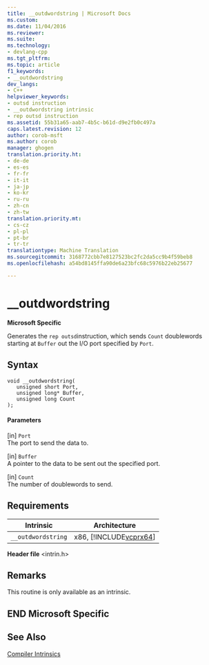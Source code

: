 ```yaml
---
title: __outdwordstring | Microsoft Docs
ms.custom: 
ms.date: 11/04/2016
ms.reviewer: 
ms.suite: 
ms.technology:
- devlang-cpp
ms.tgt_pltfrm: 
ms.topic: article
f1_keywords:
- __outdwordstring
dev_langs:
- C++
helpviewer_keywords:
- outsd instruction
- __outdwordstring intrinsic
- rep outsd instruction
ms.assetid: 55b31a65-aab7-4b5c-b61d-d9e2fb0c497a
caps.latest.revision: 12
author: corob-msft
ms.author: corob
manager: ghogen
translation.priority.ht:
- de-de
- es-es
- fr-fr
- it-it
- ja-jp
- ko-kr
- ru-ru
- zh-cn
- zh-tw
translation.priority.mt:
- cs-cz
- pl-pl
- pt-br
- tr-tr
translationtype: Machine Translation
ms.sourcegitcommit: 3168772cbb7e8127523bc2fc2da5cc9b4f59beb8
ms.openlocfilehash: a54bd8145ffa90de6a23bfc68c5976b22eb25677

---
```

# __outdwordstring
**Microsoft Specific**  
  
 Generates the `rep outsd`instruction, which sends `Count` doublewords starting at `Buffer` out the I/O port specified by `Port`.  
  
## Syntax  
  
```  
void __outdwordstring(   
   unsigned short Port,   
   unsigned long* Buffer,   
   unsigned long Count   
);  
```  
  
#### Parameters  
 [in] `Port`  
 The port to send the data to.  
  
 [in] `Buffer`  
 A pointer to the data to be sent out the specified port.  
  
 [in] `Count`  
 The number of doublewords to send.  
  
## Requirements  
  
|Intrinsic|Architecture|  
|---------------|------------------|  
|`__outdwordstring`|x86, [!INCLUDE[vcprx64](../assembler/inline/includes/vcprx64_md.md)]|  
  
 **Header file** \<intrin.h>  
  
## Remarks  
 This routine is only available as an intrinsic.  
  
## END Microsoft Specific  
  
## See Also  
 [Compiler Intrinsics](../intrinsics/compiler-intrinsics.md)


<!--HONumber=Jan17_HO2-->


